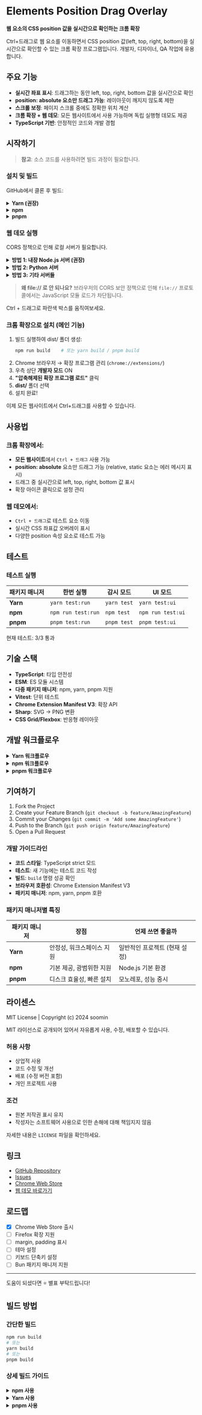 # Elements Position Drag Overlay

**웹 요소의 CSS position 값을 실시간으로 확인하는 크롬 확장**

Ctrl+드래그로 웹 요소를 이동하면서 CSS position 값(left, top, right, bottom)을 실시간으로 확인할 수 있는 크롬 확장 프로그램입니다. 개발자, 디자이너, QA 작업에 유용합니다.

## 주요 기능

- **실시간 좌표 표시**: 드래그하는 동안 left, top, right, bottom 값을 실시간으로 확인
- **position: absolute 요소만 드래그 가능**: 레이아웃이 깨지지 않도록 제한
- **스크롤 보정**: 페이지 스크롤 중에도 정확한 위치 계산
- **크롬 확장 + 웹 데모**: 모든 웹사이트에서 사용 가능하며 독립 실행형 데모도 제공
- **TypeScript 기반**: 안정적인 코드와 개발 경험

## 시작하기

> **참고**: 소스 코드를 사용하려면 빌드 과정이 필요합니다.

### 설치 및 빌드

GitHub에서 클론 후 빌드:

<details>
<summary><strong>Yarn (권장)</strong></summary>

```bash
# 1. 레포지토리 클론
git clone https://github.com/SoominYim/elements-position-drag-overlay.git
cd elements-position-drag-overlay

# 2. 의존성 설치
yarn install

# 3. 아이콘 생성 (SVG → PNG)
yarn svg2png

# 4. 빌드 (TypeScript → JavaScript + 파일 복사)
yarn build

# 5. 테스트 (선택사항)
yarn test:run
```

</details>

<details>
<summary><strong>npm</strong></summary>

```bash
# 1. 레포지토리 클론
git clone https://github.com/SoominYim/elements-position-drag-overlay.git
cd elements-position-drag-overlay

# 2. 의존성 설치
npm install

# 3. 아이콘 생성 (SVG → PNG)
npm run svg2png

# 4. 빌드 (TypeScript → JavaScript + 파일 복사)
npm run build

# 5. 테스트 (선택사항)
npm run test:run
```

</details>

<details>
<summary><strong>pnpm</strong></summary>

```bash
# 1. 레포지토리 클론
git clone https://github.com/SoominYim/elements-position-drag-overlay.git
cd elements-position-drag-overlay

# 2. 의존성 설치
pnpm install

# 3. 아이콘 생성 (SVG → PNG)
pnpm svg2png

# 4. 빌드 (TypeScript → JavaScript + 파일 복사)
pnpm build

# 5. 테스트 (선택사항)
pnpm test:run
```

</details>

### 웹 데모 실행

CORS 정책으로 인해 로컬 서버가 필요합니다.

<details>
<summary><strong>방법 1: 내장 Node.js 서버 (권장)</strong></summary>

```bash
# 빌드 + 서버 실행 (자동)
npm start           # 또는 yarn start / pnpm start

# 또는 수동으로
npm run build       # 빌드
npm run serve       # http://localhost:3000 서버 실행
```

접속: http://localhost:3000

</details>

<details>
<summary><strong>방법 2: Python 서버</strong></summary>

```bash
# Python 3
npm run serve:python3     # http://localhost:8000

# Python 2 (구버전)
npm run serve:python      # http://localhost:8000

# 또는 수동으로
npm run build
cd dist
python -m http.server 8000
```

접속: http://localhost:8000

</details>

<details>
<summary><strong>방법 3: 기타 서버들</strong></summary>

```bash
# Live Server (VS Code 확장)
# index.html 우클릭 → "Open with Live Server"

# http-server (글로벌 설치)
npm install -g http-server
npm run build
cd dist && http-server

# serve (글로벌 설치)
npm install -g serve
npm run build
serve dist
```

</details>

> **왜 file:// 로 안 되나요?** 브라우저의 CORS 보안 정책으로 인해 `file://` 프로토콜에서는 JavaScript 모듈 로드가 차단됩니다.

Ctrl + 드래그로 파란색 박스를 움직여보세요.

### 크롬 확장으로 설치 (메인 기능)

1. 빌드 실행하여 dist/ 폴더 생성:
   ```bash
   npm run build    # 또는 yarn build / pnpm build
   ```
2. Chrome 브라우저 → 확장 프로그램 관리 (`chrome://extensions/`)
3. 우측 상단 **개발자 모드** ON
4. **"압축해제된 확장 프로그램 로드"** 클릭
5. **dist/** 폴더 선택
6. 설치 완료!

이제 모든 웹사이트에서 Ctrl+드래그를 사용할 수 있습니다.

## 사용법

### 크롬 확장에서:

- **모든 웹사이트**에서 `Ctrl + 드래그` 사용 가능
- **position: absolute** 요소만 드래그 가능 (relative, static 요소는 에러 메시지 표시)
- 드래그 중 실시간으로 left, top, right, bottom 값 표시
- 확장 아이콘 클릭으로 설정 관리

### 웹 데모에서:

- `Ctrl + 드래그`로 테스트 요소 이동
- 실시간 CSS 좌표값 오버레이 표시
- 다양한 position 속성 요소로 테스트 가능

## 테스트

### 테스트 실행

| 패키지 매니저 | 한번 실행          | 감시 모드   | UI 모드           |
| ------------- | ------------------ | ----------- | ----------------- |
| **Yarn**      | `yarn test:run`    | `yarn test` | `yarn test:ui`    |
| **npm**       | `npm run test:run` | `npm test`  | `npm run test:ui` |
| **pnpm**      | `pnpm test:run`    | `pnpm test` | `pnpm test:ui`    |

현재 테스트: 3/3 통과

## 기술 스택

- **TypeScript**: 타입 안전성
- **ESM**: ES 모듈 시스템
- **다중 패키지 매니저**: npm, yarn, pnpm 지원
- **Vitest**: 단위 테스트
- **Chrome Extension Manifest V3**: 확장 API
- **Sharp**: SVG → PNG 변환
- **CSS Grid/Flexbox**: 반응형 레이아웃

## 개발 워크플로우

<details>
<summary><strong>Yarn 워크플로우</strong></summary>

```bash
# 1. 개발 시작
yarn dev                    # TypeScript 감시 모드

# 2. 테스트 작성/실행
yarn test                   # 테스트 감시 모드

# 3. 빌드 및 테스트
yarn build                  # 전체 빌드
yarn test:run              # 테스트 실행

# 4. 크롬 확장 테스트
# dist/ 폴더를 Chrome에 로드

# 5. 웹 데모 테스트
start dist/index.html      # 빌드된 버전
```

</details>

<details>
<summary><strong>npm 워크플로우</strong></summary>

```bash
# 1. 개발 시작
npm run dev                 # TypeScript 감시 모드

# 2. 테스트 작성/실행
npm test                    # 테스트 감시 모드

# 3. 빌드 및 테스트
npm run build               # 전체 빌드
npm run test:run           # 테스트 실행

# 4. 크롬 확장 테스트
# dist/ 폴더를 Chrome에 로드

# 5. 웹 데모 테스트
start dist/index.html      # 빌드된 버전
```

</details>

<details>
<summary><strong>pnpm 워크플로우</strong></summary>

```bash
# 1. 개발 시작
pnpm dev                    # TypeScript 감시 모드

# 2. 테스트 작성/실행
pnpm test                   # 테스트 감시 모드

# 3. 빌드 및 테스트
pnpm build                  # 전체 빌드
pnpm test:run              # 테스트 실행

# 4. 크롬 확장 테스트
# dist/ 폴더를 Chrome에 로드

# 5. 웹 데모 테스트
start dist/index.html      # 빌드된 버전
```

</details>

## 기여하기

1. Fork the Project
2. Create your Feature Branch (`git checkout -b feature/AmazingFeature`)
3. Commit your Changes (`git commit -m 'Add some AmazingFeature'`)
4. Push to the Branch (`git push origin feature/AmazingFeature`)
5. Open a Pull Request

### 개발 가이드라인

- **코드 스타일**: TypeScript strict 모드
- **테스트**: 새 기능에는 테스트 코드 작성
- **빌드**: `build` 명령 성공 확인
- **브라우저 호환성**: Chrome Extension Manifest V3
- **패키지 매니저**: npm, yarn, pnpm 호환

### 패키지 매니저별 특징

| 패키지 매니저 | 장점                      | 언제 쓰면 좋을까              |
| ------------- | ------------------------- | ----------------------------- |
| **Yarn**      | 안정성, 워크스페이스 지원 | 일반적인 프로젝트 (현재 설정) |
| **npm**       | 기본 제공, 광범위한 지원  | Node.js 기본 환경             |
| **pnpm**      | 디스크 효율성, 빠른 설치  | 모노레포, 성능 중시           |

## 라이센스

MIT License | Copyright (c) 2024 soomin

MIT 라이선스로 공개되어 있어서 자유롭게 사용, 수정, 배포할 수 있습니다.

### 허용 사항

- 상업적 사용
- 코드 수정 및 개선
- 배포 (수정 버전 포함)
- 개인 프로젝트 사용

### 조건

- 원본 저작권 표시 유지
- 작성자는 소프트웨어 사용으로 인한 손해에 대해 책임지지 않음

자세한 내용은 `LICENSE` 파일을 확인하세요.

## 링크

- [GitHub Repository](https://github.com/SoominYim/elements-position-drag-overlay)
- [Issues](https://github.com/SoominYim/elements-position-drag-overlay/issues)
- [Chrome Web Store](https://chromewebstore.google.com/detail/elements-position-drag-ov/hhcokjpdklpgebgklpelpkekgiojnjca)
- [웹 데모 바로가기](https://elements-position-drag-overlay.vercel.app/)

## 로드맵

- [x] Chrome Web Store 출시
- [ ] Firefox 확장 지원
- [ ] margin, padding 표시
- [ ] 테마 설정
- [ ] 키보드 단축키 설정
- [ ] Bun 패키지 매니저 지원

---

도움이 되셨다면 ⭐ 별표 부탁드립니다!

## 빌드 방법

### 간단한 빌드

```bash
npm run build
# 또는
yarn build
# 또는
pnpm build
```

### 상세 빌드 가이드

<details>
<summary><strong>npm 사용</strong></summary>

```bash
# 1. 레포지토리 클론
git clone https://github.com/SoominYim/elements-position-drag-overlay.git
cd elements-position-drag-overlay

# 2. 의존성 설치
npm install

# 3. 아이콘 생성 (SVG → PNG)
npm run svg2png

# 4. 빌드 (TypeScript → JavaScript + 파일 복사)
npm run build

# 5. 테스트 (선택사항)
npm run test:run
```

</details>

<details>
<summary><strong>Yarn 사용</strong></summary>

```bash
# 1. 레포지토리 클론
git clone https://github.com/SoominYim/elements-position-drag-overlay.git
cd elements-position-drag-overlay

# 2. 의존성 설치
yarn install

# 3. 아이콘 생성 (SVG → PNG)
yarn svg2png

# 4. 빌드 (TypeScript → JavaScript + 파일 복사)
yarn build

# 5. 테스트 (선택사항)
yarn test:run
```

</details>

<details>
<summary><strong>pnpm 사용</strong></summary>

```bash
# 1. 레포지토리 클론
git clone https://github.com/SoominYim/elements-position-drag-overlay.git
cd elements-position-drag-overlay

# 2. 의존성 설치
pnpm install

# 3. 아이콘 생성 (SVG → PNG)
pnpm svg2png

# 4. 빌드 (TypeScript → JavaScript + 파일 복사)
pnpm build

# 5. 테스트 (선택사항)
pnpm test:run
```

</details>
